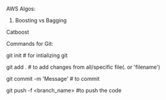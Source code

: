 AWS Algos:

1. Boosting vs Bagging

Catboost

Commands for Git:

git init # for intializing git

git add . # to add changes from all/specific file(. or 'filename')

git commit -m 'Message' # to commit 

git push -f <branch_name>  #to push the code
